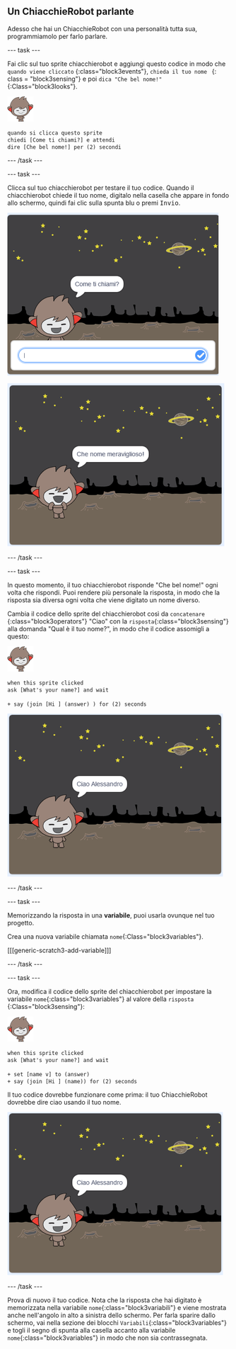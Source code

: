 ## Un ChiacchieRobot parlante

Adesso che hai un ChiacchieRobot con una personalità tutta sua, programmiamolo per farlo parlare.

\--- task \---

Fai clic sul tuo sprite chiacchierobot e aggiungi questo codice in modo che `quando viene cliccato` {:class="block3events"}, `chieda il tuo nome ` {: class = "block3sensing"} e poi `dica "Che bel nome!"` {:Class="block3looks"}.

![sprite nano](images/nano-sprite.png)

```blocks3
quando si clicca questo sprite
chiedi [Come ti chiami?] e attendi
dire [Che bel nome!] per (2) secondi
```

\--- /task \---

\--- task \---

Clicca sul tuo chiacchierobot per testare il tuo codice. Quando il chiacchierobot chiede il tuo nome, digitalo nella casella che appare in fondo allo schermo, quindi fai clic sulla spunta blu o premi <kbd>Invio</kbd>.

![Testare la risposta del ChiacchieRobot](images/chatbot-ask-test1.png)

![Testare la risposta del ChiacchieRobot](images/chatbot-ask-test2.png)

\--- /task \---

\--- task \---

In questo momento, il tuo chiacchierobot risponde "Che bel nome!" ogni volta che rispondi. Puoi rendere più personale la risposta, in modo che la risposta sia diversa ogni volta che viene digitato un nome diverso.

Cambia il codice dello sprite del chiacchierobot così da `concatenare` {:class="block3operators"} "Ciao" con la `risposta`{:class="block3sensing"} alla domanda "Qual è il tuo nome?", in modo che il codice assomigli a questo:

![sprite nano](images/nano-sprite.png)

```blocks3
when this sprite clicked
ask [What's your name?] and wait

+ say (join [Hi ] (answer) ) for (2) seconds
```

![Testare una risposta personalizzata](images/chatbot-answer-test.png)

\--- /task \---

\--- task \---

Memorizzando la risposta in una **variabile**, puoi usarla ovunque nel tuo progetto.

Crea una nuova variabile chiamata `nome`{:Class="block3variables"}.

[[[generic-scratch3-add-variable]]]

\--- /task \---

\--- task \---

Ora, modifica il codice dello sprite del chiacchierobot per impostare la variabile `nome`{:class="block3variables"} al valore della `risposta` {:Class="block3sensing"}:

![sprite nano](images/nano-sprite.png)

```blocks3
when this sprite clicked
ask [What's your name?] and wait

+ set [name v] to (answer)
+ say (join [Hi ] (name)) for (2) seconds
```

Il tuo codice dovrebbe funzionare come prima: il tuo ChiacchieRobot dovrebbe dire ciao usando il tuo nome.

![Testare una risposta personalizzata](images/chatbot-answer-test.png)

\--- /task \---

Prova di nuovo il tuo codice. Nota che la risposta che hai digitato è memorizzata nella variabile `nome`{:class="block3variabili"} e viene mostrata anche nell'angolo in alto a sinistra dello schermo. Per farla sparire dallo schermo, vai nella sezione dei blocchi `Variabili`{:class="block3variables"} e togli il segno di spunta alla casella accanto alla variabile `nome`{:class="block3variables"} in modo che non sia contrassegnata.